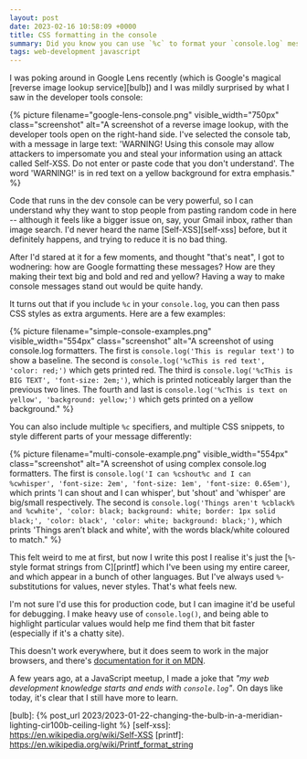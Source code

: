 ```yaml
---
layout: post
date: 2023-02-16 10:58:09 +0000
title: CSS formatting in the console
summary: Did you know you can use `%c` to format your `console.log` messages?
tags: web-development javascript
---
```


I was poking around in Google Lens recently (which is Google's magical [reverse image lookup service][bulb]) and I was mildly surprised by what I saw in the developer tools console:

{%
  picture
  filename="google-lens-console.png"
  visible_width="750px"
  class="screenshot"
  alt="A screenshot of a reverse image lookup, with the developer tools open on the right-hand side. I've selected the console tab, with a message in large text: 'WARNING! Using this console may allow attackers to impersomate you and steal your information using an attack called Self-XSS. Do not enter or paste code that you don't understand'. The word 'WARNING!' is in red text on a yellow background for extra emphasis."
%}

Code that runs in the dev console can be very powerful, so I can understand why they want to stop people from pasting random code in here -- although it feels like a bigger issue on, say, your Gmail inbox, rather than image search.
I'd never heard the name [Self-XSS][self-xss] before, but it definitely happens, and trying to reduce it is no bad thing.

After I'd stared at it for a few moments, and thought "that's neat", I got to wodnering: how are Google formatting these messages?
How are they making their text big and bold and red and yellow?
Having a way to make console messages stand out would be quite handy.

It turns out that if you include `%c` in your `console.log`, you can then pass CSS styles as extra arguments.
Here are a few examples:

{%
  picture
  filename="simple-console-examples.png"
  visible_width="554px"
  class="screenshot"
  alt="A screenshot of using console.log formatters. The first is `console.log('This is regular text')` to show a baseline. The second is `console.log('%cThis is red text', 'color: red;')` which gets printed red. The third is `console.log('%cThis is BIG TEXT', 'font-size: 2em;')`, which is printed noticeably larger than the previous two lines. The fourth and last is `console.log('%cThis is text on yellow', 'background: yellow;')` which gets printed on a yellow background."
%}

You can also include multiple `%c` specifiers, and multiple CSS snippets, to style different parts of your message differently:

{%
  picture
  filename="multi-console-example.png"
  visible_width="554px"
  class="screenshot"
  alt="A screenshot of using complex console.log formatters. The first is `console.log('I can %cshout%c and I can %cwhisper', 'font-size: 2em', 'font-size: 1em', 'font-size: 0.65em')`, which prints 'I can shout and I can whisper', but 'shout' and 'whisper' are big/small respectively. The second is `console.log('Things aren't %cblack% and %cwhite', 'color: black; background: white; border: 1px solid black;', 'color: black', 'color: white; background: black;')`, which prints 'Things aren’t black and white', with the words black/white coloured to match."
%}

This felt weird to me at first, but now I write this post I realise it's just the [`%`-style format strings from C][printf] which I've been using my entire career, and which appear in a bunch of other languages.
But I've always used `%`-substitutions for values, never styles.
That's what feels new.

I'm not sure I'd use this for production code, but I can imagine it'd be useful for debugging.
I make heavy use of `console.log()`, and being able to highlight particular values would help me find them that bit faster (especially if it's a chatty site).

This doesn't work everywhere, but it does seem to work in the major browsers, and there's [documentation for it on MDN][mdn].

A few years ago, at a JavaScript meetup, I made a joke that *"my web development knowledge starts and ends with `console.log`"*.
On days like today, it's clear that I still have more to learn.

[mdn]: https://developer.mozilla.org/en-US/docs/Web/API/console#styling_console_output
[bulb]: {% post_url 2023/2023-01-22-changing-the-bulb-in-a-meridian-lighting-cir100b-ceiling-light %}
[self-xss]: https://en.wikipedia.org/wiki/Self-XSS
[printf]: https://en.wikipedia.org/wiki/Printf_format_string

